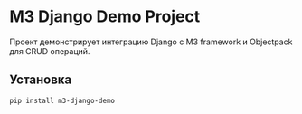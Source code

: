 # M3 Django Demo Project

Проект демонстрирует интеграцию Django с M3 framework и Objectpack для CRUD операций.

## Установка

```bash
pip install m3-django-demo